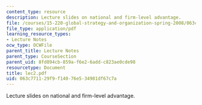 ```yaml
---
content_type: resource
description: Lecture slides on national and firm-level advantage.
file: /courses/15-220-global-strategy-and-organization-spring-2008/063c771129f9f14076e534981df67c7a_lec2.pdf
file_type: application/pdf
learning_resource_types:
- Lecture Notes
ocw_type: OCWFile
parent_title: Lecture Notes
parent_type: CourseSection
parent_uid: 8fd894cb-859a-f6e2-6add-c823ae0cde98
resourcetype: Document
title: lec2.pdf
uid: 063c7711-29f9-f140-76e5-34981df67c7a
---
```

Lecture slides on national and firm-level advantage.


